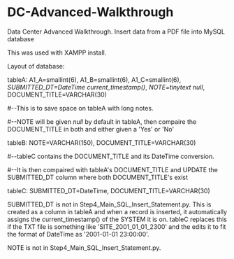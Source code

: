 # DC-Advanced-Walkthrough
Data Center Advanced Walkthrough. Insert data from a PDF file into MySQL database

This was used with XAMPP install.

Layout of database:

tableA: A1_A=smallint(6), A1_B=smallint(6), A1_C=smallint(6), *SUBMITTED_DT=DateTime current_timestamp()*, *NOTE=tinytext null*, DOCUMENT_TITLE=VARCHAR(30)

#--This is to save space on tableA with long notes.

#--NOTE will be given *null* by default in tableA, then compaire the DOCUMENT_TITLE in both and either given a 'Yes' or 'No'

tableB: NOTE=VARCHAR(150), DOCUMENT_TITLE=VARCHAR(30)

#--tableC contains the DOCUMENT_TITLE and its DateTime conversion.

#--It is then compaired with tableA's DOCUMENT_TITLE and UPDATE the SUBMITTED_DT column where both DOCUMENT_TITLE's exist

tableC: SUBMITTED_DT=DateTime, DOCUMENT_TITLE=VARCHAR(30)

SUBMITTED_DT is not in Step4_Main_SQL_Insert_Statement.py.  This is created as a column in tableA and when a record is inserted, it automatically
assigns the current_timestamp() of the SYSTEM it is on. tableC replaces this if the TXT file is something like 'SITE_2001_01_01_2300' and the edits 
it to fit the format of DateTime as '2001-01-01 23:00:00'.

NOTE is not in Step4_Main_SQL_Insert_Statement.py. 

